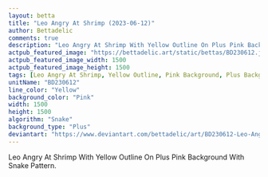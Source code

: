 ```yaml
---
layout: betta
title: "Leo Angry At Shrimp (2023-06-12)"
author: Bettadelic
comments: true
description: "Leo Angry At Shrimp With Yellow Outline On Plus Pink Background With Snake Pattern."
actpub_featured_image: "https://bettadelic.art/static/bettas/BD230612.jpg"
actpub_featured_image_width: 1500
actpub_featured_image_height: 1500
tags: [Leo Angry At Shrimp, Yellow Outline, Pink Background, Plus Background Pattern, Snake Pattern, June 2023]
unitName: "BD230612"
line_color: "Yellow"
background_color: "Pink"
width: 1500
height: 1500
algorithm: "Snake"
background_type: "Plus"
deviantart: "https://www.deviantart.com/bettadelic/art/BD230612-Leo-Angry-At-Shrimp-2023-06-12-966881934"
---
```


Leo Angry At Shrimp With Yellow Outline On Plus Pink Background With Snake Pattern.
